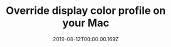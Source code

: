 ---
title: Override display color profile on your Mac
date: "2019-08-12T00:00:00.169Z"
template: "post"
draft: false
slug: "/posts/override-display-color-profile-on-your-Mac/"
category: "Mac"
tags:
  - "Mac"
  - "Guide"
description: "This guide shows you how to override the display color profile on your mac. TThis guide
has been successfully tested on LG "
---